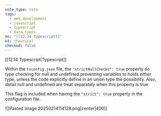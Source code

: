 ```yaml
---
note_type: note
tags:
  - web_development
  - javascript
  - typescript
  - data_types
mn: "[[12.14 Typescript]]"
kt: theorical
checked: false
---
```

[[12.14 Typescript|Typescript]]

Within the `tsconfig.json` file, the `"strictNullChecks": true` property do type checking for null and undefined preventing variables to holds either type, unless the code explicitly define in an union type the possibility. Also, detail null and undefined are treat separately when this property is true.

This flag is included when having the `"strict": true` property in the configuration file.

![[Pasted image 20250214114128.png|center|400]]



